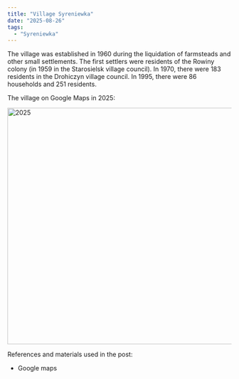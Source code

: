 ```yaml
---
title: "Village Syreniewka"
date: "2025-08-26"
tags: 
  - "Syreniewka"
---
```


The village was established in 1960 during the liquidation of farmsteads and other small settlements. The first settlers were residents of the Rowiny colony (in 1959 in the Starosielsk village council). In 1970, there were 183 residents in the Drohiczyn village council. In 1995, there were 86 households and 251 residents.

The village on Google Maps in 2025:

<img width="855" height="532" alt="2025" src="https://github.com/user-attachments/assets/a0daa23b-435f-46f3-8327-a04410432a6e" />

References and materials used in the post:
- Google maps
